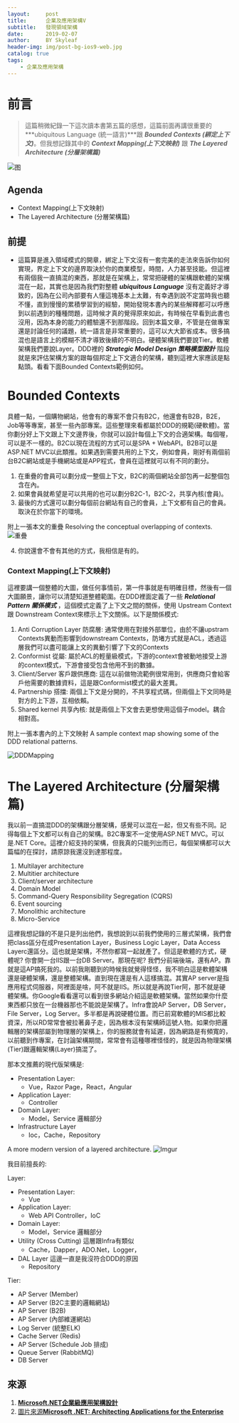 ```yaml
---
layout:     post
title:      企業及應用架構V
subtitle:   發現領域架構
date:       2019-02-07
author:     BY Skyleaf
header-img: img/post-bg-ios9-web.jpg
catalog: true
tags:
    - 企業及應用架構
---
```

# 前言

> 這篇稍微紀錄一下這次讀本書第五篇的感想，這篇前面再講很重要的 ***ubiquitous Language (統一語言)***跟 ***Bounded Contexts (綁定上下文)***。但我想記錄其中的 ***Context Mapping(上下文映射)*** 跟 ***The Layered Architecture (分層架構篇)***

![图](https://images.unsplash.com/photo-1470082374658-8eb55fad5edf?ixlib=rb-1.2.1&ixid=eyJhcHBfaWQiOjEyMDd9&auto=format&fit=crop&w=500&q=80)

## Agenda

- Context Mapping(上下文映射)
- The Layered Architecture (分層架構篇)

## 前提

- 這篇算是進入領域模式的開章，綁定上下文沒有一套完美的走法來告訴你如何實現，界定上下文的邊界取決於你的商業模型，時間，人力甚至技能。但這裡有兩個我一直搞混的東西，那就是在架構上，常常把硬體的架構跟軟體的架構混在一起，其實也是因為我們對整體 ***ubiquitous Language*** 沒有定義好才導致的，因為在公司內部要有人懂這塊基本上太難，有幸遇到說不定當時我也聽不懂，直到慢慢的累積學習到的經驗，開始發現本書內的某些解釋都可以呼應到以前遇到的種種問題，這時候才真的覺得原來如此，有時候在早看到此書也沒用，因為本身的能力的體驗還不到那階段。回到本篇文章，不管是在做專案還是討論任何的議題，統一語言是非常重要的，這可以大大節省成本。很多搞混也是語言上的模糊不清才導致後續的不明白。硬體架構我們要說Tier。軟體架構我們要說Layer。DDD裡的 ***Strategic Model Design 策略模型設計*** 階段就是來評估架構方案的跟每個邦定上下文適合的架構，聽到這裡大家應該是點點頭。看看下面Bounded Contexts範例如何。

# Bounded Contexts

具體一點，一個購物網站，他會有的專案不會只有B2C，他還會有B2B，B2E，Job等等專案，甚至一些內部專案。這些整理來看都屬於DDD的規範(硬軟體)。當你劃分好上下文跟上下文邊界後，你就可以設計每個上下文的合適架構。每個喔，可以是不一樣的。B2C以現在流程的方式可以是SPA + WebAPI。B2B可以是ASP.NET MVC以此類推。如果遇到需要共用的上下文，例如會員，剛好有兩個前台B2C網站或是手機網站或是APP程式，會員在這裡就可以有不同的劃分。
1. 在重疊的會員可以劃分成一整個上下文，B2C的兩個網站全部包再一起整個包含在內。
2. 如果會員就希望是可以共用的也可以劃分B2C-1，B2C-2，共享內核(會員)。
3. 最後的方式還可以劃分每個前台網站有自己的會員，上下文都有自己的會員。取決在於你當下的環境。

附上一張本文的重疊 Resolving the conceptual overlapping of contexts.
![重疊](https://i.imgur.com/wMP4CnQ.png)

4. 你說還會不會有其他的方式，我相信是有的。

### Context Mapping(上下文映射)

這裡要講一個整體的大圖，做任何事情前，第一件事就是有明確目標，然後有一個大圖願景，讓你可以清楚知道整體範圍。在DDD裡面定義了一些 ***Relational Pattern 關係模式*** ，這個模式定義了上下文之間的關係，使用 Upstream Context 跟 Downstream Context來標示上下文關係。以下是關係模式: 

1. Anti Corruption Layer 防腐層: 通常使用在對接外部單位，由於不讓upstram Contexts異動而影響到downstream Contexts，防堵方式就是ACL，透過這層我們可以盡可能讓上文的異動引響了下文的Contexts
2. Conformist 從屬: 屬於ACL的輕量級模式，下游的context會被動地接受上游的context模式，下游會接受包含他用不到的數據。
3. Client/Server 客戶跟供應商: 這在以前做物流範例很常用到，供應商只會給客戶他需要的數據資料，這是跟Conformist模式的最大差異。
4. Partnership 搭擋: 兩個上下文是分開的，不共享程式碼，但兩個上下文同時是對方的上下游，互相依賴。
5. Shared kernel 共享內核: 就是兩個上下文會去更想使用這個子model。耦合相對高。

附上一張本書內的上下文映射 A sample context map showing some of the DDD relational patterns.

![DDDMapping](https://i.imgur.com/1UvxZm2.png)


# The Layered Architecture (分層架構篇)

我以前一直搞混DDD的架構跟分層架構，感覺可以混在一起，但又有些不同。記得每個上下文都可以有自己的架構。B2C專案不一定使用ASP.NET MVC。可以是.NET Core。這裡介紹支持的架構，但我真的只能列出而已，每個架構都可以大篇幅的在探討，請原諒我還沒到達那程度。

1. Multilayer architecture
2. Multitier architecture 
3. Client/server architecture
4. Domain Model
5. Command-Query Responsibility Segregation (CQRS)
6. Event sourcing
7. Monolithic architecture
8. Micro-Service

這裡我想記錄的不是只是列出他們，我想說到以前我們使用的三層式架構，我們會把class區分在成Presentation Layer，Business Logic Layer，Data Access Layerc還區分。這也就是架構，不然你都寫一起就產了。但這是軟體的方式，硬體呢? 你會開一台IIS跟一台DB Server。那現在呢? 我們分前端後端，還有AP。靠就是這AP搞死我的。以前我剛聽到的時候我就覺得怪怪，我不明白這是軟體架構還是硬體架構，還是整體架構。直到現在還是有人這樣搞混。其實AP server是指應用程式伺服器，阿裡面是啥，阿不就是IIS。所以就是再說Tier阿，那不就是硬體架構。你Google看看還可以看到很多網站介紹這是軟體架構。當然如果你什麼東西都只放在一台機器那也不能說是架構了。Infra會說AP Server，DB Server，File Server，Log Server。多半都是再說硬體位置。而已前寫軟體的MIS都比較資深，所以RD常常會被拉著鼻子走，因為根本沒有架構師這號人物。如果你把邏輯層的架構部屬到物理層的架構上，你的服務就會有延遲，因為網路是有頻寬的，以前聽到作專案，在討論架構期間，常常會有這種哪裡怪怪的，就是因為物理架構(Tier)跟邏輯架構(Layer)搞混了。

那本文推薦的現代版架構是: 

- Presentation Layer:
  - Vue，Razor Page，React，Angular
- Application Layer:
  - Controller
- Domain Layer:
  - Model，Service 邏輯部分
- Infrastructure Layer
  - Ioc，Cache，Repository

A more modern version of a layered architecture.
![Imgur](https://i.imgur.com/4mRZ7tW.png)


我目前擅長的:

Layer: 

- Presentation Layer:
  - Vue
- Application Layer:
  - Web API Controller，IoC
- Domain Layer:
  - Model，Service 邏輯部分
- Utility (Cross Cutting) 這層跟Infra有類似
  - Cache，Dapper，ADO.Net，Logger，
- DAL Layer 這邊一直是我沒符合DDD的原因
  - Repository

Tier:

- AP Server (Member)
- AP Server (B2C主要的邏輯網站)
- AP Server (B2B)
- AP Server (內部維運網站)
- Log Server (統整ELK)
- Cache Server (Redis)
- AP Server (Schedule Job 排成)
- Queue Server (RabbitMQ)
- DB Server


## 來源

1. [**Microsoft.NET企業級應用架構設計**](https://www.books.com.tw/products/CN11327631)
2. [圖片來源**Microsoft .NET: Architecting Applications for the Enterprise**](https://ptgmedia.pearsoncmg.com/images/9780735685352/samplepages/9780735685352.pdf)



